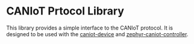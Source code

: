 # CANIoT Prtocol Library

This library provides a simple interface to the CANIoT protocol. 
It is designed to be used with the [caniot-device](https://github.com/lucasdietrich/caniot-device) and 
[zephyr-caniot-controller](https://github.com/lucasdietrich/zephyr-caniot-controller).
